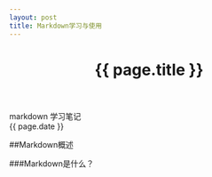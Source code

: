 ```yaml
---
layout: post
title: Markdown学习与使用
---
```

<header class='header'>
	<h1 class='title'>{{ page.title }}</h1>
</header>
<section class='post-info'>
	<div class='tags'>
		<span>markdown</span>
		<span>学习笔记</span>
	</div>
	<div class='time'><span>{{ page.date }}</span></div>
</section>

##Markdown概述

###Markdown是什么？


<footer>
	<div class='foot-control'>
		<span class='font-icon icon-left'></span>
		<span class='font-icon icon-right'></span>
	</div>
</footer>